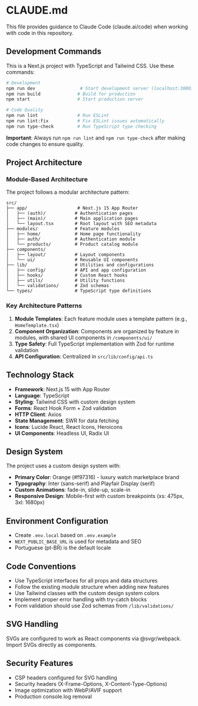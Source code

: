 # CLAUDE.md

This file provides guidance to Claude Code (claude.ai/code) when working with code in this repository.

## Development Commands

This is a Next.js project with TypeScript and Tailwind CSS. Use these commands:

```bash
# Development
npm run dev                 # Start development server (localhost:3000)
npm run build              # Build for production
npm start                  # Start production server

# Code Quality
npm run lint               # Run ESLint
npm run lint:fix           # Fix ESLint issues automatically
npm run type-check         # Run TypeScript type checking
```

**Important**: Always run `npm run lint` and `npm run type-check` after making code changes to ensure quality.

## Project Architecture

### Module-Based Architecture
The project follows a modular architecture pattern:

```
src/
├── app/                   # Next.js 15 App Router
│   ├── (auth)/           # Authentication pages
│   ├── (main)/           # Main application pages
│   └── layout.tsx        # Root layout with SEO metadata
├── modules/              # Feature modules
│   ├── home/             # Home page functionality
│   ├── auth/             # Authentication module
│   └── products/         # Product catalog module
├── components/
│   ├── layout/           # Layout components
│   └── ui/               # Reusable UI components
├── lib/                  # Utilities and configurations
│   ├── config/           # API and app configuration
│   ├── hooks/            # Custom React hooks
│   ├── utils/            # Utility functions
│   └── validations/      # Zod schemas
└── types/                # TypeScript type definitions
```

### Key Architecture Patterns

1. **Module Templates**: Each feature module uses a template pattern (e.g., `HomeTemplate.tsx`)
2. **Component Organization**: Components are organized by feature in modules, with shared UI components in `/components/ui/`
3. **Type Safety**: Full TypeScript implementation with Zod for runtime validation
4. **API Configuration**: Centralized in `src/lib/config/api.ts`

## Technology Stack

- **Framework**: Next.js 15 with App Router
- **Language**: TypeScript
- **Styling**: Tailwind CSS with custom design system
- **Forms**: React Hook Form + Zod validation
- **HTTP Client**: Axios
- **State Management**: SWR for data fetching
- **Icons**: Lucide React, React Icons, Heroicons
- **UI Components**: Headless UI, Radix UI

## Design System

The project uses a custom design system with:
- **Primary Color**: Orange (#f97316) - luxury watch marketplace brand
- **Typography**: Inter (sans-serif) and Playfair Display (serif)
- **Custom Animations**: fade-in, slide-up, scale-in
- **Responsive Design**: Mobile-first with custom breakpoints (xs: 475px, 3xl: 1680px)

## Environment Configuration

- Create `.env.local` based on `.env.example`
- `NEXT_PUBLIC_BASE_URL` is used for metadata and SEO
- Portuguese (pt-BR) is the default locale

## Code Conventions

- Use TypeScript interfaces for all props and data structures
- Follow the existing module structure when adding new features
- Use Tailwind classes with the custom design system colors
- Implement proper error handling with try-catch blocks
- Form validation should use Zod schemas from `/lib/validations/`

## SVG Handling

SVGs are configured to work as React components via @svgr/webpack. Import SVGs directly as components.

## Security Features

- CSP headers configured for SVG handling
- Security headers (X-Frame-Options, X-Content-Type-Options)
- Image optimization with WebP/AVIF support
- Production console.log removal